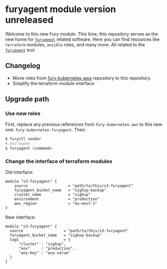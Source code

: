 # furyagent module version unreleased

Welcome to this new Fury module. This time, this repository serves as the new home for [`furyagent`] related software.
Here you can find resources like `terraform` modules, `ansible` roles, and many more.
All related to the [`furyagent`] tool.

## Changelog

- Move roles from [fury-kubernetes-aws](https://github.com/sighupio/fury-kubernetes-aws) repository to this repository.
- Simplify the terraform module interface

## Upgrade path

### Use new roles

First, replace any previous references from `fury-kubernetes-aws` to this new one: `fury-kubernetes-furyagent`. Then:

```bash
$ furyctl vendor
# And maybe
$ furyagent <command>
```

[`furyagent`]: https://github.com/sighupio/furyagent

### Change the interface of terraform modules

Old interface:

```hcl
module "s3-furyagent" {
    source                  = "path/to/this/s3-furyagent"
    furyagent_bucket_name   = "sighup-backup"
    cluster_name            = "sighup"
    environment             = "production"
    aws_region              = "eu-west-1"
}
```

New interface:

```hcl
module "s3-furyagent" {
  source                  = "path/to/this/s3-furyagent"
  furyagent_bucket_name   = "sighup-backup"
  tags                    = {
      "cluster" : "sighup",
      "env"     : "production",
      "any-key" : "any-value"
  }
}
```


